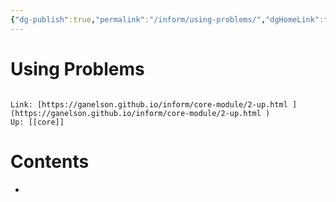 ```yaml
---
{"dg-publish":true,"permalink":"/inform/using-problems/","dgHomeLink":true,"dgPassFrontmatter":false}
---
```


# Using Problems
```ad-info

Link: [https://ganelson.github.io/inform/core-module/2-up.html ](https://ganelson.github.io/inform/core-module/2-up.html )
Up: [[core]]
```

# Contents
- 
